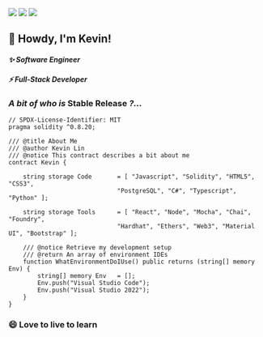 ![](http://github-profile-summary-cards.vercel.app/api/cards/stats?username=stable-release&theme=github_dark)
![](http://github-profile-summary-cards.vercel.app/api/cards/most-commit-language?username=stable-release&theme=github_dark)
![](http://github-profile-summary-cards.vercel.app/api/cards/profile-details?username=stable-release&theme=github_dark)

<h2 width="50">👋 Howdy, I'm Kevin!</h2>

<h4><b><em>✨ Software</em></b> <b><em>Engineer</em></b></h4>
<h4><b><em>⚡ Full-Stack</em></b> <b><em>Developer</em></b></h4>

### *A bit of who is* Stable Release *?...*

```solidity
// SPDX-License-Identifier: MIT
pragma solidity ^0.8.20;

/// @title About Me
/// @author Kevin Lin
/// @notice This contract describes a bit about me
contract Kevin {

    string storage Code       = [ "Javascript", "Solidity", "HTML5", "CSS3",
                              "PostgreSQL", "C#", "Typescript", "Python" ];

    string storage Tools      = [ "React", "Node", "Mocha", "Chai", "Foundry",
                              "Hardhat", "Ethers", "Web3", "Material UI", "Bootstrap" ];

    /// @notice Retrieve my development setup
    /// @return An array of environment IDEs
    function WhatEnvironmentDoIUse() public returns (string[] memory Env) {
        string[] memory Env   = [];
        Env.push("Visual Studio Code");
        Env.push("Visual Studio 2022");
    }
}
```

### 😄 Love to live to learn



<!--
**stable-release/stable-release** is a ✨ _special_ ✨ repository because its `README.md` (this file) appears on your GitHub profile.

Here are some ideas to get you started:



- 🔭 I’m currently working on ...
- 🌱 I’m currently learning ...
- 👯 I’m looking to collaborate on ...
- 🤔 I’m looking for help with ...
- 💬 Ask me about ...
- 📫 How to reach me: ...
- 😄 Pronouns: ...
- ⚡ Fun fact: ...
-->
